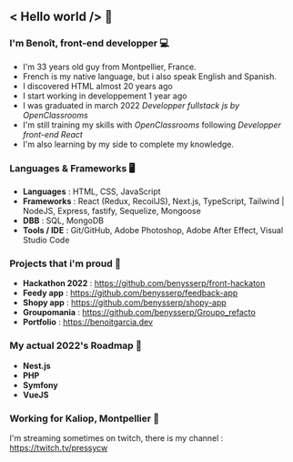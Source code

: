 ## < Hello world /> 👋


### I'm Benoît, front-end developper 💻
* I'm 33 years old guy from Montpellier, France. <img src='https://upload.wikimedia.org/wikipedia/commons/thumb/c/c3/Flag_of_France.svg/1024px-Flag_of_France.svg.png' width='14px' />
* French is my native language, but i also speak English and Spanish.
* I discovered HTML almost 20 years ago
* I start working in developpement 1 year ago
* I was graduated in march 2022 *Developper fullstack js by OpenClassrooms* <img src='https://upload.wikimedia.org/wikipedia/fr/0/0d/Logo_OpenClassrooms.png' width='14px' />
* I'm still training my skills with *OpenClassrooms* following *Developper front-end React* <img src='https://upload.wikimedia.org/wikipedia/fr/0/0d/Logo_OpenClassrooms.png' width='14px' />
* I'm also learning by my side to complete my knowledge.


### Languages & Frameworks 🖥️
* **Languages** : HTML, CSS, JavaScript
* **Frameworks** : React (Redux, RecoilJS), Next.js, TypeScript, Tailwind | NodeJS, Express, fastify, Sequelize, Mongoose
* **DBB** : SQL, MongoDB
* **Tools / IDE** : Git/GitHub, Adobe Photoshop, Adobe After Effect, Visual Studio Code

### Projects that i'm proud 📁

* **Hackathon 2022** : https://github.com/benysserp/front-hackaton
* **Feedy app** : https://github.com/benysserp/feedback-app
* **Shopy app** : https://github.com/benysserp/shopy-app
* **Groupomania** : https://github.com/benysserp/Groupo_refacto
* **Portfolio** : https://benoitgarcia.dev

### My actual 2022's Roadmap 🚙

* **Nest.js**
* **PHP**
* **Symfony**
* **VueJS**

### Working for Kaliop, Montpellier 🌌

I'm streaming sometimes on twitch, there is my channel : https://twitch.tv/pressycw
